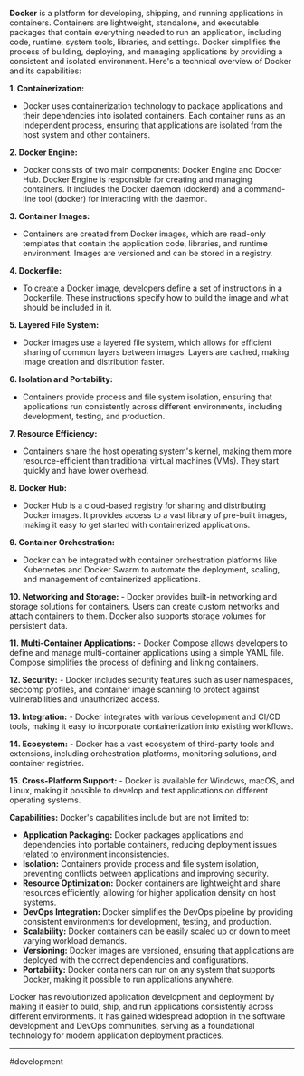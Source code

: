 **Docker** is a platform for developing, shipping, and running applications in containers. Containers are lightweight, standalone, and executable packages that contain everything needed to run an application, including code, runtime, system tools, libraries, and settings. Docker simplifies the process of building, deploying, and managing applications by providing a consistent and isolated environment. Here's a technical overview of Docker and its capabilities:

**1. Containerization:**

- Docker uses containerization technology to package applications and their dependencies into isolated containers. Each container runs as an independent process, ensuring that applications are isolated from the host system and other containers.

**2. Docker Engine:**

- Docker consists of two main components: Docker Engine and Docker Hub. Docker Engine is responsible for creating and managing containers. It includes the Docker daemon (dockerd) and a command-line tool (docker) for interacting with the daemon.

**3. Container Images:**

- Containers are created from Docker images, which are read-only templates that contain the application code, libraries, and runtime environment. Images are versioned and can be stored in a registry.

**4. Dockerfile:**

- To create a Docker image, developers define a set of instructions in a Dockerfile. These instructions specify how to build the image and what should be included in it.

**5. Layered File System:**

- Docker images use a layered file system, which allows for efficient sharing of common layers between images. Layers are cached, making image creation and distribution faster.

**6. Isolation and Portability:**

- Containers provide process and file system isolation, ensuring that applications run consistently across different environments, including development, testing, and production.

**7. Resource Efficiency:**

- Containers share the host operating system's kernel, making them more resource-efficient than traditional virtual machines (VMs). They start quickly and have lower overhead.

**8. Docker Hub:**

- Docker Hub is a cloud-based registry for sharing and distributing Docker images. It provides access to a vast library of pre-built images, making it easy to get started with containerized applications.

**9. Container Orchestration:**

- Docker can be integrated with container orchestration platforms like Kubernetes and Docker Swarm to automate the deployment, scaling, and management of containerized applications.

**10. Networking and Storage:** - Docker provides built-in networking and storage solutions for containers. Users can create custom networks and attach containers to them. Docker also supports storage volumes for persistent data.

**11. Multi-Container Applications:** - Docker Compose allows developers to define and manage multi-container applications using a simple YAML file. Compose simplifies the process of defining and linking containers.

**12. Security:** - Docker includes security features such as user namespaces, seccomp profiles, and container image scanning to protect against vulnerabilities and unauthorized access.

**13. Integration:** - Docker integrates with various development and CI/CD tools, making it easy to incorporate containerization into existing workflows.

**14. Ecosystem:** - Docker has a vast ecosystem of third-party tools and extensions, including orchestration platforms, monitoring solutions, and container registries.

**15. Cross-Platform Support:** - Docker is available for Windows, macOS, and Linux, making it possible to develop and test applications on different operating systems.

**Capabilities:** Docker's capabilities include but are not limited to:

- **Application Packaging:** Docker packages applications and dependencies into portable containers, reducing deployment issues related to environment inconsistencies.
- **Isolation:** Containers provide process and file system isolation, preventing conflicts between applications and improving security.
- **Resource Optimization:** Docker containers are lightweight and share resources efficiently, allowing for higher application density on host systems.
- **DevOps Integration:** Docker simplifies the DevOps pipeline by providing consistent environments for development, testing, and production.
- **Scalability:** Docker containers can be easily scaled up or down to meet varying workload demands.
- **Versioning:** Docker images are versioned, ensuring that applications are deployed with the correct dependencies and configurations.
- **Portability:** Docker containers can run on any system that supports Docker, making it possible to run applications anywhere.

Docker has revolutionized application development and deployment by making it easier to build, ship, and run applications consistently across different environments. It has gained widespread adoption in the software development and DevOps communities, serving as a foundational technology for modern application deployment practices.

---
#development 